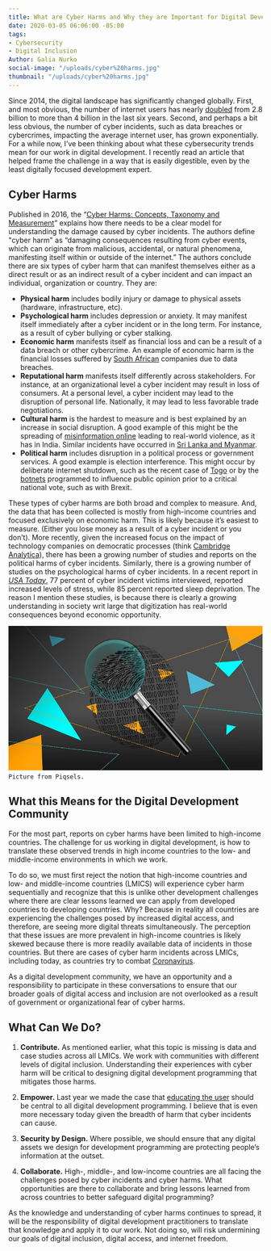```yaml
---
title: What are Cyber Harms and Why they are Important for Digital Development
date: 2020-03-05 06:06:00 -05:00
tags:
- Cybersecurity
- Digital Inclusion
Author: Galia Nurko
social-image: "/uploads/cyber%20harms.jpg"
thumbnail: "/uploads/cyber%20harms.jpg"
---
```


Since 2014, the digital landscape has significantly changed globally. First, and most obvious, the number of internet users has nearly [doubled](https://www.statista.com/statistics/273018/number-of-internet-users-worldwide/) from 2.8 billion to more than 4 billion in the last six years. Second, and perhaps a bit less obvious, the number of cyber incidents, such as data breaches or cybercrimes, impacting the average internet user, has grown exponentially. For a while now, I’ve been thinking about what these cybersecurity trends mean for our work in digital development. I recently read an article that helped frame the challenge in a way that is easily digestible, even by the least digitally focused development expert.

<!--more-->

## Cyber Harms

Published in 2016, the “[Cyber Harms: Concepts, Taxonomy and Measurement](https://www.researchgate.net/profile/Paul_Cornish2/publication/315459761_Cyber_Harm_Concepts_Taxonomy_and_Measurement/links/5a97d8f9aca27214056bd63f/Cyber-Harm-Concepts-Taxonomy-and-Measurement.pdf)” explains how there needs to be a clear model for understanding the damage caused by cyber incidents. The authors define "cyber harm" as “damaging consequences resulting from cyber events, which can originate from malicious, accidental, or natural phenomena, manifesting itself within or outside of the internet.” The authors conclude there are six types of cyber harm that can manifest themselves either as a direct result or as an indirect result of a cyber incident and can impact an individual, organization or country. They are:

* **Physical harm** includes bodily injury or damage to physical assets (hardware, infrastructure, etc).
* **Psychological harm** includes depression or anxiety. It may manifest itself immediately after a cyber incident or in the long term. For instance, as a result of cyber bullying or cyber stalking.
* **Economic harm** manifests itself as financial loss and can be a result of a data breach or other cybercrime. An example of economic harm is the financial losses suffered by [South African](https://www.itweb.co.za/content/KPNG8v8d3W8v4mwD) companies due to data breaches.
* **Reputational harm** manifests itself differently across stakeholders. For instance, at an organizational level a cyber incident may result in loss of consumers. At a personal level, a cyber incident may lead to the disruption of personal life. Nationally, it may lead to less favorable trade negotiations.
* **Cultural harm** is the hardest to measure and is best explained by an increase in social disruption. A good example of this might be the spreading of [misinformation online](https://www.washingtonpost.com/politics/2020/02/21/how-misinformation-whatsapp-led-deathly-mob-lynching-india/) leading to real-world violence, as it has in India. Similar incidents have occurred in [Sri Lanka and Myanmar](https://www.nytimes.com/2018/07/18/technology/facebook-to-remove-misinformation-that-leads-to-violence.html).
* **Political harm** includes disruption in a political process or government services. A good example is election interference. This might occur by deliberate internet shutdown, such as the recent case of [Togo](https://www.mfwa.org/togo-election-pass-safety-of-journalists-test-fails-that-of-internet-rights/) or by the [botnets](https://www.theguardian.com/commentisfree/2017/apr/17/brexit-voter-manipulation-eu-referendum-social-media) programmed to influence public opinion prior to a critical national vote, such as with Brexit.

These types of cyber harms are both broad and complex to measure. And, the data that has been collected is mostly from high-income countries and focused exclusively on economic harm. This is likely because it’s easiest to measure. (Either you lose money as a result of a cyber incident or you don’t). More recently, given the increased focus on the impact of technology companies on democratic processes (think [Cambridge Analytica](https://en.wikipedia.org/wiki/Cambridge_Analytica)), there has been a growing number of studies and reports on the political harms of cyber incidents. Similarly, there is a growing number of studies on the psychological harms of cyber incidents. In a recent report in *[USA Today](https://www.usatoday.com/story/tech/conferences/2020/02/21/data-breach-tips-mental-health-toll-depression-anxiety/4763823002/)*, 77 percent of cyber incident victims interviewed, reported increased levels of stress, while 85 percent reported sleep deprivation. The reason I mention these studies, is because there is clearly a growing understanding in society writ large that digitization has real-world consequences beyond economic opportunity.

![cyber harms.jpg](/uploads/cyber%20harms.jpg)`Picture from Piqsels.`

## What this Means for the Digital Development Community

For the most part, reports on cyber harms have been limited to high-income countries. The challenge for us working in digital development, is how to translate these observed trends in high income countries to the low- and middle-income environments in which we work.

To do so, we must first reject the notion that high-income countries and low- and middle-income countries (LMICS) will experience cyber harm sequentially and recognize that this is unlike other development challenges where there are clear lessons learned we can apply from developed countries to developing countries. Why? Because in reality all countries are experiencing the challenges posed by increased digital access, and therefore, are seeing more digital threats simultaneously. The perception that these issues are more prevalent in high-income countries is likely skewed because there is more readily available data of incidents in those countries. But there are cases of cyber harm incidents across LMICs, including today, as countries try to combat [Coronavirus](https://www.washingtonpost.com/technology/2020/03/02/whatsapp-coronavirus-misinformation/).

As a digital development community, we have an opportunity and a responsibility to participate in these conversations to ensure that our broader goals of digital access and inclusion are not overlooked as a result of government or organizational fear of cyber harms.

## What Can We Do?

1. **Contribute.** As mentioned earlier, what this topic is missing is data and case studies across all LMICs. We work with communities with different levels of digital inclusion. Understanding their experiences with cyber harm will be critical to designing digital development programming that mitigates those harms.

2. **Empower.** Last year we made the case that [educating the user](https://dai-global-digital.com/the-missing-digital-principle-educate-the-user.html) should be central to all digital development programming. I believe that is even more necessary today given the breadth of harm that cyber incidents can cause.

3. **Security by Design.** Where possible, we should ensure that any digital assets we design for development programming are protecting people’s information at the outset.

4. **Collaborate.** High-, middle-, and low-income countries are all facing the challenges posed by cyber incidents and cyber harms. What opportunities are there to collaborate and bring lessons learned from across countries to better safeguard digital programming?

As the knowledge and understanding of cyber harms continues to spread, it will be the responsibility of digital development practitioners to translate that knowledge and apply it to our work. Not doing so, will risk undermining our goals of digital inclusion, digital access, and internet freedom.
